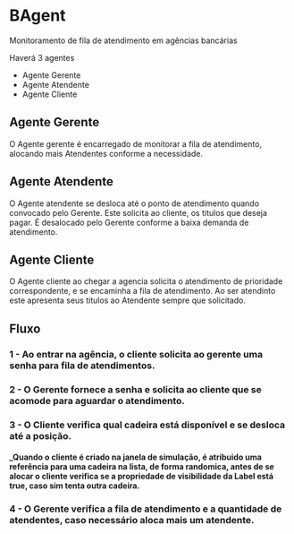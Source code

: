 # BAgent
Monitoramento de fila de atendimento em agências bancárias

Haverá 3 agentes

- Agente Gerente
- Agente Atendente
- Agente Cliente


## Agente Gerente
O Agente gerente é encarregado de monitorar a fila de atendimento, alocando mais Atendentes conforme a necessidade.


## Agente Atendente
O Agente atendente se desloca até o ponto de atendimento quando convocado pelo Gerente. Este solicita ao cliente, os titulos que deseja pagar. É desalocado pelo Gerente conforme a baixa demanda de atendimento.

## Agente Cliente
O Agente cliente ao chegar a agencia solicita o atendimento de prioridade correspondente, e se encaminha a fila de atendimento. Ao ser atendinto este apresenta seus titulos ao Atendente sempre que solicitado.


## Fluxo

### 1 - Ao entrar na agência, o cliente solicita ao gerente uma senha para fila de atendimentos.

### 2 - O Gerente fornece a senha e solicita ao cliente que se acomode para aguardar o atendimento.

### 3 - O Cliente verifica qual cadeira está disponível e se desloca até a posição. 
#### _Quando o cliente é criado na janela de simulação, é atribuido uma referência para uma cadeira na lista, de forma randomica, antes de se alocar o cliente verifica se a propriedade de visibilidade da Label está true, caso sim tenta outra cadeira.

### 4 - O Gerente verifica a fila de atendimento e a quantidade de atendentes, caso necessário aloca mais um atendente.
  






